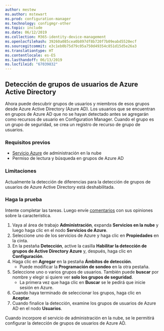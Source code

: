 ```yaml
---
author: mestew
ms.author: mstewart
ms.prod: configuration-manager
ms.technology: configmgr-other
ms.topic: include
ms.date: 06/12/2019
ms.collection: M365-identity-device-management
ms.openlocfilehash: 39260a085cea0b897df8b720f7b09eabd5520ecf
ms.sourcegitcommit: e3c1eb0b75d79c05a750d49354c851d15d5e26a3
ms.translationtype: HT
ms.contentlocale: es-ES
ms.lasthandoff: 06/13/2019
ms.locfileid: "67039832"
---
```

## <a name="bkmk_aad-disco"></a> Detección de grupos de usuarios de Azure Active Directory

<!--3611956-->
Ahora puede descubrir grupos de usuarios y miembros de esos grupos desde Azure Active Directory (Azure AD). Los usuarios que se encuentran en grupos de Azure AD que no se hayan detectado antes se agregarán como recursos de usuario en Configuration Manager. Cuando el grupo es un grupo de seguridad, se crea un registro de recurso de grupo de usuarios.

### <a name="prerequisites"></a>Requisitos previos

- [Servicio Azure](/sccm/core/servers/deploy/configure/azure-services-wizard) de administración en la nube
- Permiso de lectura y búsqueda en grupos de Azure AD

### <a name="limitations"></a>Limitaciones

Actualmente la detección de diferencias para la detección de grupos de usuarios de Azure Active Directory está deshabilitada.

### <a name="try-it-out"></a>Haga la prueba

Intente completar las tareas. Luego envíe [comentarios](/sccm/core/understand/find-help#product-feedback) con sus opiniones sobre la característica.

1. Vaya al área de trabajo **Administración**, expanda **Servicios en la nube** y luego haga clic en el nodo **Servicios de Azure**.
1. Seleccione uno de los servicios de Azure y haga clic en **Propiedades** en la cinta.
1. En la pestaña **Detección**, active la casilla **Habilitar la detección de grupos de Active Directory Azure** y, después, haga clic en **Configuración**.
1. Haga clic en **Agregar** en la pestaña **Ámbitos de detección**.
    - Puede modificar la **Programación de sondeo** en la otra pestaña.
1. Seleccione uno o varios grupos de usuarios. También puede **buscar** por nombre y elegir si quiere ver **solo los grupos de seguridad**.
    - La primera vez que haga clic en **Buscar** se le pedirá que inicie sesión en Azure.
1. Cuando haya terminado de seleccionar los grupos, haga clic en **Aceptar**.
1. Cuando finalice la detección, examine los grupos de usuarios de Azure AD en el nodo **Usuarios**.

Cuando incorpore el servicio de administración en la nube, se le permitirá configurar la detección de grupos de usuarios de Azure AD.
